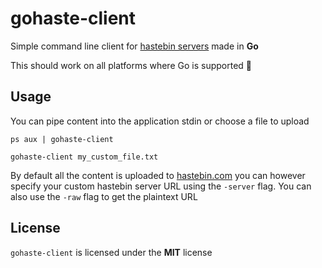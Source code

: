 # gohaste-client

Simple command line client for [hastebin servers](https://github.com/seejohnrun/haste-server) made in **Go**

This should work on all platforms where Go is supported 🤗

## Usage

You can pipe content into the application stdin or choose a file to upload

```
ps aux | gohaste-client
```

``` 
gohaste-client my_custom_file.txt
```

By default all the content is uploaded to [hastebin.com](https://hastebin.com) you can however specify your custom hastebin server URL using the `-server` flag.
You can also use the `-raw` flag to get the plaintext URL

## License

`gohaste-client` is licensed under the **MIT** license
